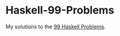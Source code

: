 # Haskell-99-Problems
My solutions to the
[99 Haskell Problems](https://wiki.haskell.org/H-99:_Ninety-Nine_Haskell_Problems).
